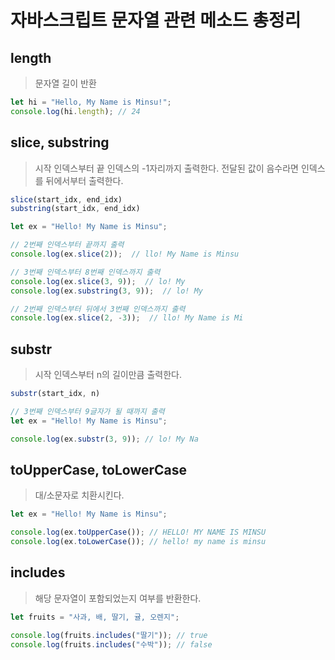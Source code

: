 # 자바스크립트 문자열 관련 메소드 총정리 

## length
> 문자열 길이 반환
```js
let hi = "Hello, My Name is Minsu!";
console.log(hi.length); // 24
```

## slice, substring
> 시작 인덱스부터 끝 인덱스의 -1자리까지 출력한다. 전달된 값이 음수라면 인덱스를 뒤에서부터 출력한다.
```js
slice(start_idx, end_idx)
substring(start_idx, end_idx)
```

```js
let ex = "Hello! My Name is Minsu";

// 2번째 인덱스부터 끝까지 출력
console.log(ex.slice(2));  // llo! My Name is Minsu

// 3번째 인덱스부터 8번째 인덱스까지 출력
console.log(ex.slice(3, 9));  // lo! My  
console.log(ex.substring(3, 9));  // lo! My

// 2번째 인덱스부터 뒤에서 3번째 인덱스까지 출력
console.log(ex.slice(2, -3));  // llo! My Name is Mi
```

## substr
> 시작 인덱스부터 n의 길이만큼 출력한다.

```js
substr(start_idx, n)
```

```js
// 3번째 인덱스부터 9글자가 될 때까지 출력
let ex = "Hello! My Name is Minsu";

console.log(ex.substr(3, 9)); // lo! My Na
```

## toUpperCase, toLowerCase
> 대/소문자로 치환시킨다.

```js
let ex = "Hello! My Name is Minsu";

console.log(ex.toUpperCase()); // HELLO! MY NAME IS MINSU
console.log(ex.toLowerCase()); // hello! my name is minsu
```

## includes
> 해당 문자열이 포함되었는지 여부를 반환한다.

```js
let fruits = "사과, 배, 딸기, 귤, 오렌지";

console.log(fruits.includes("딸기")); // true
console.log(fruits.includes("수박")); // false
```
